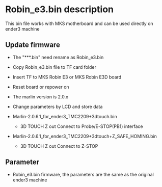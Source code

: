# Robin_e3.bin description
This bin file works with MKS motherboard and can be used directly on ender3 machine

## Update firmware
- The "***.bin" need rename as Robin_e3.bin
- Copy Robin_e3.bin file to TF card folder
- Insert TF to MKS Robin E3 or MKS Robin E3D board
- Reset board or repower on
- The marlin version is 2.0.x
- Change parameters by LCD and store data

- Marlin-2.0.6.1_for_ender3_TMC2209+3dtouch.bin
  - 3D TOUCH Z out Connect to Probe/E-STOP(PB1) interface
  
- Marlin-2.0.6.1_for_ender3_TMC2209+3dtouch+Z_SAFE_HOMING.bin
  - 3D TOUCH Z out Connect to Z-STOP

## Parameter
- Robin_e3.bin firmware, the parameters are the same as the original ender3 machine

